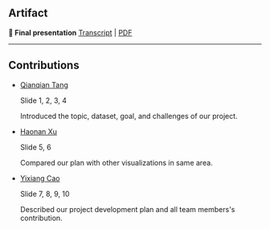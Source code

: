 ## Artifact

__🍿  Final presentation__ [Transcript](PRESENTATION_TRANSCRIPT.md) | [PDF](presentation.pdf)

---

## Contributions

- [Qianqian Tang](mailto:tangq@usc.edu) 
  
  Slide 1, 2, 3, 4
  
  Introduced the topic, dataset, goal, and challenges of our project.
- [Haonan Xu](mailto:haonanxu@usc.edu)
  
  Slide 5, 6
  
  Compared our plan with other visualizations in same area.
- [Yixiang Cao](mailto:yixiangc@usc.edu) 
  
  Slide 7, 8, 9, 10
  
  Described our project development plan and all team members's contribution.
